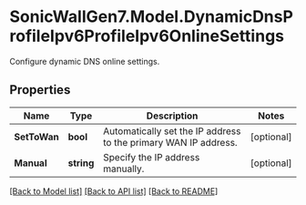 # SonicWallGen7.Model.DynamicDnsProfileIpv6ProfileIpv6OnlineSettings
Configure dynamic DNS online settings.

## Properties

Name | Type | Description | Notes
------------ | ------------- | ------------- | -------------
**SetToWan** | **bool** | Automatically set the IP address to the primary WAN IP address. | [optional] 
**Manual** | **string** | Specify the IP address manually. | [optional] 

[[Back to Model list]](../README.md#documentation-for-models) [[Back to API list]](../README.md#documentation-for-api-endpoints) [[Back to README]](../README.md)

